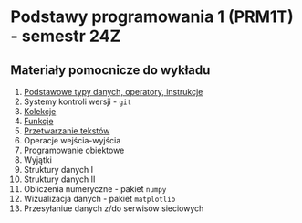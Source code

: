 # Podstawy programowania 1 (PRM1T) - semestr 24Z
## Materiały pomocnicze do wykładu

1. [Podstawowe typy danych, operatory, instrukcje](01-typy_danych_operatory_instrukcje.ipynb)
1. Systemy kontroli wersji - `git`
1. [Kolekcje](03-kolekcje.ipynb)
1. [Funkcje](04-funkcje.ipynb)
1. [Przetwarzanie tekstów](05-string.ipynb)
1. Operacje wejścia-wyjścia
1. Programowanie obiektowe
1. Wyjątki
1. Struktury danych I
1. Struktury danych II
1. Obliczenia numeryczne - pakiet `numpy`
1. Wizualizacja danych - pakiet `matplotlib`
1. Przesyłaniue danych z/do serwisów sieciowych
